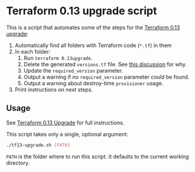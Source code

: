 # Terraform 0.13 upgrade script

This is a script that automates some of the steps for the [Terraform 0.13 
upgrade](https://www.notion.so/gruntwork/Terraform-0-13-Upgrade-0c88a38ab19e4f588d253c1733259bcd):

1. Automatically find all folders with Terraform code (`*.tf`) in them
1. In each folder:
    1. Run `terraform 0.13upgrade`.
    1. Delete the generated `versions.tf` file. See [this 
       discussion](https://github.com/gruntwork-io/prototypes/pull/75#discussion_r488787369) for why.
    1. Update the `required_version` parameter. 
    1. Output a warning if no `required_version` parameter could be found.
    1. Output a warning about destroy-time `provisioner` usage.
1. Print instructions on next steps.



## Usage

See [Terraform 0.13 Upgrade](https://www.notion.so/gruntwork/Terraform-0-13-Upgrade-0c88a38ab19e4f588d253c1733259bcd)
for full instructions. 

This script takes only a single, optional argument:

```bash
./tf13-upgrade.sh [PATH]
```

`PATH` is the folder where to run this script. It defaults to the current working directory. 
 